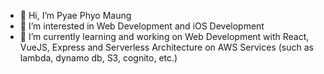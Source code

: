 - 👋  Hi, I’m Pyae Phyo Maung
- 👀  I’m interested in Web Development and iOS Development
- 🌱  I’m currently learning and working on Web Development with React, VueJS, Express and Serverless Architecture on AWS Services (such as lambda, dynamo db, S3, cognito, etc.)
<!-- - 💞️ I’m looking to collaborate on ...
- 📫 How to reach me ... -->

<!---
ppmaungdevv/ppmaungdevv is a ✨ special ✨ repository because its `README.md` (this file) appears on your GitHub profile.
You can click the Preview link to take a look at your changes.
--->

